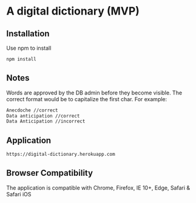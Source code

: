 # A digital dictionary (MVP)

## Installation

Use npm to install
```bash
npm install
```

## Notes

Words are approved by the DB admin before they become visible. The correct format would be to capitalize the first char. For example: 
```bash
Anecdoche //correct
Data anticipation //correct
Data Anticipation //incorrect
```
## Application 

```bash
https://digital-dictionary.herokuapp.com
```

## Browser Compatibility

The application is compatible with Chrome, Firefox, IE 10+, Edge, Safari & Safari iOS
